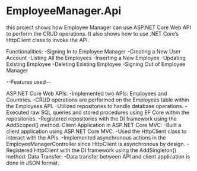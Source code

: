 # EmployeeManager.Api


this project shows how Employee Manager can use ASP.NET Core Web API to perform
the CRUD operations. It also shows how to use .NET Core’s HttpClient class to invoke the
API.

Functionalities:
-Signing In to Employee Manager -Creating a New User Account -Listing All the Employees -Inserting a New Employee -Updating Existing Employee -Deleting Existing Employee -Signing Out of Employee Manager

--Features used--

ASP.NET Core Web APIs:
  -Implemented two APIs: Employees and Countries.
  -CRUD operations are performed on the Employees table within the Employees API.
  -Utilized repositories to handle database operations.
  -Executed raw SQL queries and stored procedures using EF Core within the repositories.
  -Registered repositories with the DI framework using the AddScoped() method.
Client Application in ASP.NET Core MVC:
  -Built a client application using ASP.NET Core MVC.
  -Used the HttpClient class to interact with the APIs.
  -Implemented asynchronous actions in the EmployeeManagerController since HttpClient is asynchronous by design.
  -Registered HttpClient with the DI framework using the AddSingleton() method.
Data Transfer:
  -Data transfer between API and client application is done in JSON format.
